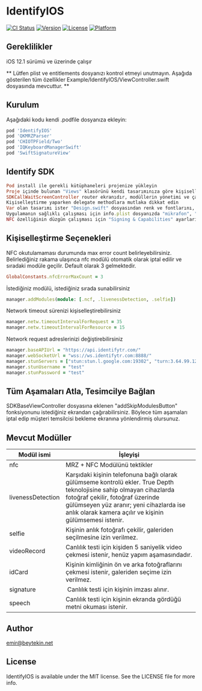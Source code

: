 # IdentifyIOS

[![CI Status](https://img.shields.io/travis/emir@beytekin.net/IdentifyIOS.svg?style=flat)](https://travis-ci.org/emir@beytekin.net/IdentifyIOS)
[![Version](https://img.shields.io/cocoapods/v/IdentifyIOS.svg?style=flat)](https://cocoapods.org/pods/IdentifyIOS)
[![License](https://img.shields.io/cocoapods/l/IdentifyIOS.svg?style=flat)](https://cocoapods.org/pods/IdentifyIOS)
[![Platform](https://img.shields.io/cocoapods/p/IdentifyIOS.svg?style=flat)](https://cocoapods.org/pods/IdentifyIOS)

## Gereklilikler
iOS 12.1 sürümü ve üzerinde çalışır
                    
** Lütfen plist ve entitlements dosyanızı kontrol etmeyi unutmayın. Aşağıda gösterilen tüm özellikler Example/IdentifyIOS/ViewController.swift dosyasında mevcuttur. **

## Kurulum
                    
Aşağıdaki kodu kendi .podfile dosyanıza ekleyin:

```ruby
pod 'IdentifyIOS'
pod 'QKMRZParser'
pod 'CHIOTPField/Two'
pod 'IQKeyboardManagerSwift'
pod 'SwiftSignatureView'
```

## Identify SDK
                    
```ruby
Pod install ile gerekli kütüphaneleri projenize yükleyin
Proje içinde bulunan "Views" klasörünü kendi tasarımınıza göre kişiselleştirin
SDKCallWaitScreenController router ekranıdır, modüllerin yönetimi ve çağrı bekleme ekranı buradadır. Bu ekranın ismini değiştirmeyin, SDK bu ekrana göre çalışmaktadır.
Kişiselleştirme yaparken delegate methodlara mutlaka dikkat edin
Var olan tasarımı ister "Design.swift" dosyasından renk ve fontlarını, isterseniz xib dosyasını kendi tasarımınıza göre güncelleyebilirsiniz.(ViewController.swift dosyasında kullanılabilen modül örnekleri ve tasarım kişiselleştirilmesi mevcuttur)
Uygulamanın sağlıklı çalışması için info.plist dosyanızda "mikrafon", "kamera", "konuşma izni" ve "NFC Tag Reader Session" ayarlarının açık olduğundan emin olun. Örnek uygulamada info.plist dosyasına bakabilirsiniz.
NFC özelliğinin düzgün çalışması için "Signing & Capabilities" ayarlarında "Near Field Communication Tag Reading" özelliğinin eklenmiş olmasına dikkat edin ve .entitlements dosyanızı kontrol edin.
```

## Kişiselleştirme Seçenekleri
                    
NFC okutulamaması durumunda max error count belirleyebilirsiniz. Belirlediğiniz rakama ulaşınca nfc modülü otomatik olarak iptal edilir ve sıradaki modüle geçilir. Default olarak 3 gelmektedir.
```ruby
GlobalConstants.nfcErrorMaxCount = 3
```
İstediğiniz modülü, istediğiniz sırada sunabilirsiniz
```ruby
manager.addModules(module: [.ncf, .livenessDetection, .selfie])
```
Network timeout sürenizi kişiselleştirebilirsiniz
```ruby
manager.netw.timeoutIntervalForRequest = 35
manager.netw.timeoutIntervalForResource = 15
```
Network request adreslerinizi değiştirebilirsiniz
```ruby
manager.baseAPIUrl = "https://api.identifytr.com/"
manager.webSocketUrl = "wss://ws.identifytr.com:8888/"
manager.stunServers = ["stun:stun.l.google.com:19302", "turn:3.64.99.127:3478"]
manager.stunUsername = "test"
manager.stunPassword = "test"
```
## Tüm Aşamaları Atla, Tesimcilye Bağlan
                    
SDKBaseViewController dosyasına eklenen "addSkipModulesButton" fonksiyonunu istediğiniz ekrandan çağırabilirsiniz. Böylece tüm aşamaları iptal edip müşteri temsilcisi bekleme ekranına yönlendirmiş olursunuz.

## Mevcut Modüller
                    
Modül ismi  | İşleyişi
------------- | -------------
nfc           | MRZ + NFC Modülünü tektikler
livenessDetection  | Karşıdaki kişinin telefonuna bağlı olarak gülümseme kontrolü ekler. True Depth teknolojisine sahip olmayan cihazlarda fotoğraf çekilir, fotoğraf üzerinde gülümseyen yüz aranır; yeni cihazlarda ise anlık olarak kamera açılır ve kişinin gülümsemesi istenir.
selfie        | Kişinin anlık fotoğrafı çekilir, galeriden seçilmesine izin verilmez.
videoRecord   | Canlılık testi için kişiden 5 saniyelik video çekmesi istenir, henüz yapım aşamasındadır.
idCard        | Kişinin kimliğinin ön ve arka fotoğraflarını çekmesi istenir, galeriden seçime izin verilmez.
signature     | Canlılık testi için kişinin imzası alınır.
speech        | Canlılık testi için kişinin ekranda gördüğü metni okuması istenir.


## Author
                    
emir@beytekin.net

## License
                    
IdentifyIOS is available under the MIT license. See the LICENSE file for more info.
